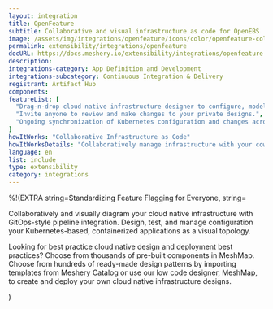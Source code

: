 ```yaml
---
layout: integration
title: OpenFeature
subtitle: Collaborative and visual infrastructure as code for OpenEBS
image: /assets/img/integrations/openfeature/icons/color/openfeature-color.svg
permalink: extensibility/integrations/openfeature
docURL: https://docs.meshery.io/extensibility/integrations/openfeature
description: 
integrations-category: App Definition and Development
integrations-subcategory: Continuous Integration & Delivery
registrant: Artifact Hub
components: 
featureList: [
  "Drag-n-drop cloud native infrastructure designer to configure, model, and deploy your workloads.",
  "Invite anyone to review and make changes to your private designs.",
  "Ongoing synchronization of Kubernetes configuration and changes across any number of clusters."
]
howItWorks: "Collaborative Infrastructure as Code"
howItWorksDetails: "Collaboratively manage infrastructure with your coworkers synchronously sharing the same designs."
language: en
list: include
type: extensibility
category: integrations
---
```

%!(EXTRA string=Standardizing Feature Flagging for Everyone, string=<p>
    Collaboratively and visually diagram your cloud native infrastructure with GitOps-style pipeline integration. Design, test, and manage configuration your Kubernetes-based, containerized applications as a visual topology.
</p>
<p>
    Looking for best practice cloud native design and deployment best practices? Choose from thousands of pre-built components in MeshMap. Choose from hundreds of ready-made design patterns by importing templates from Meshery Catalog or use our low code designer, MeshMap, to create and deploy your own cloud native infrastructure designs.
</p>)